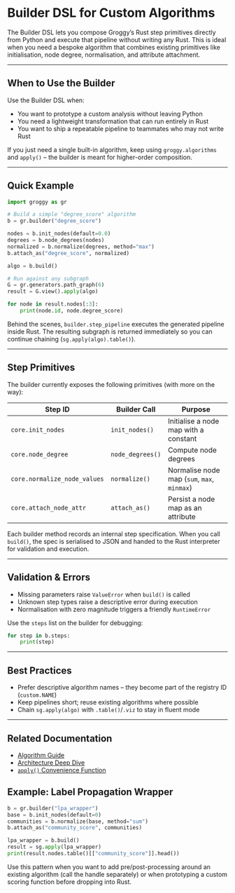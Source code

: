# Builder DSL for Custom Algorithms

The Builder DSL lets you compose Groggy’s Rust step primitives directly from Python and execute
that pipeline without writing any Rust. This is ideal when you need a bespoke algorithm that
combines existing primitives like initialisation, node degree, normalisation, and attribute
attachment.

---

## When to Use the Builder

Use the Builder DSL when:

- You want to prototype a custom analysis without leaving Python
- You need a lightweight transformation that can run entirely in Rust
- You want to ship a repeatable pipeline to teammates who may not write Rust

If you just need a single built-in algorithm, keep using `groggy.algorithms` and `apply()` – the
builder is meant for higher-order composition.

---

## Quick Example

```python
import groggy as gr

# Build a simple "degree_score" algorithm
b = gr.builder("degree_score")

nodes = b.init_nodes(default=0.0)
degrees = b.node_degrees(nodes)
normalized = b.normalize(degrees, method="max")
b.attach_as("degree_score", normalized)

algo = b.build()

# Run against any subgraph
G = gr.generators.path_graph(6)
result = G.view().apply(algo)

for node in result.nodes[:3]:
    print(node.id, node.degree_score)
```

Behind the scenes, `builder.step_pipeline` executes the generated pipeline inside Rust. The
resulting subgraph is returned immediately so you can continue chaining (`sg.apply(algo).table()`).

---

## Step Primitives

The builder currently exposes the following primitives (with more on the way):

| Step ID                   | Builder Call         | Purpose                                  |
|--------------------------|----------------------|------------------------------------------|
| `core.init_nodes`        | `init_nodes()`       | Initialise a node map with a constant    |
| `core.node_degree`       | `node_degrees()`     | Compute node degrees                     |
| `core.normalize_node_values` | `normalize()`  | Normalise node map (`sum`, `max`, `minmax`)|
| `core.attach_node_attr`  | `attach_as()`        | Persist a node map as an attribute       |

Each builder method records an internal step specification. When you call `build()`, the spec is
serialised to JSON and handed to the Rust interpreter for validation and execution.

---

## Validation & Errors

- Missing parameters raise `ValueError` when `build()` is called
- Unknown step types raise a descriptive error during execution
- Normalisation with zero magnitude triggers a friendly `RuntimeError`

Use the `steps` list on the builder for debugging:

```python
for step in b.steps:
    print(step)
```

---

## Best Practices

- Prefer descriptive algorithm names – they become part of the registry ID (`custom.NAME`)
- Keep pipelines short; reuse existing algorithms where possible
- Chain `sg.apply(algo)` with `.table()`/`.viz` to stay in fluent mode

---

## Related Documentation

- [Algorithm Guide](algorithms.md)
- [Architecture Deep Dive](../concepts/architecture.md)
- [`apply()` Convenience Function](../quickstart.md#running-algorithms)


## Example: Label Propagation Wrapper

```python
b = gr.builder("lpa_wrapper")
base = b.init_nodes(default=0)
communities = b.normalize(base, method="sum")
b.attach_as("community_score", communities)

lpa_wrapper = b.build()
result = sg.apply(lpa_wrapper)
print(result.nodes.table()[["community_score"]].head())
```

Use this pattern when you want to add pre/post-processing around an existing algorithm (call the
handle separately) or when prototyping a custom scoring function before dropping into Rust.
